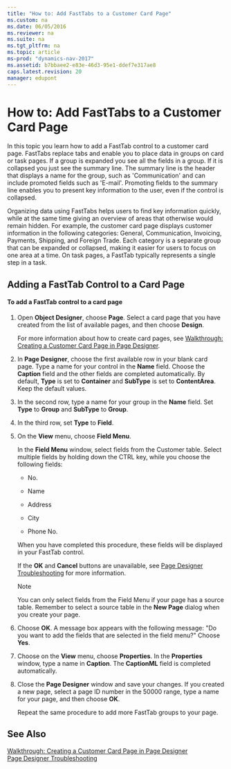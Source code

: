 ```yaml
---
title: "How to: Add FastTabs to a Customer Card Page"
ms.custom: na
ms.date: 06/05/2016
ms.reviewer: na
ms.suite: na
ms.tgt_pltfrm: na
ms.topic: article
ms-prod: "dynamics-nav-2017"
ms.assetid: b7bbaee2-e83e-46d3-95e1-ddef7e317ae8
caps.latest.revision: 20
manager: edupont
---
```

# How to: Add FastTabs to a Customer Card Page
In this topic you learn how to add a FastTab control to a customer card page. FastTabs replace tabs and enable you to place data in groups on card or task pages. If a group is expanded you see all the fields in a group. If it is collapsed you just see the summary line. The summary line is the header that displays a name for the group, such as 'Communication' and can include promoted fields such as 'E-mail'. Promoting fields to the summary line enables you to present key information to the user, even if the control is collapsed.  
  
 Organizing data using FastTabs helps users to find key information quickly, while at the same time giving an overview of areas that otherwise would remain hidden. For example, the customer card page displays customer information in the following categories: General, Communication, Invoicing, Payments, Shipping, and Foreign Trade. Each category is a separate group that can be expanded or collapsed, making it easier for users to focus on one area at a time. On task pages, a FastTab typically represents a single step in a task.  
  
## Adding a FastTab Control to a Card Page  
  
#### To add a FastTab control to a card page  
  
1.  Open **Object Designer**, choose **Page**. Select a card page that you have created from the list of available pages, and then choose **Design**.  
  
     For more information about how to create card pages, see [Walkthrough: Creating a Customer Card Page in Page Designer](Walkthrough:-Creating-a-Customer-Card-Page-in-Page-Designer.md).  
  
2.  In **Page Designer**, choose the first available row in your blank card page. Type a name for your control in the **Name** field. Choose the **Caption** field and the other fields are completed automatically. By default, **Type** is set to **Container** and **SubType** is set to **ContentArea**. Keep the default values.  
  
3.  In the second row, type a name for your group in the **Name** field. Set **Type** to **Group** and **SubType** to **Group**.  
  
4.  In the third row, set **Type** to **Field**.  
  
5.  On the **View** menu, choose **Field Menu**.  
  
     In the **Field Menu** window, select fields from the Customer table. Select multiple fields by holding down the CTRL key, while you choose the following fields:  
  
    -   No.  
  
    -   Name  
  
    -   Address  
  
    -   City  
  
    -   Phone No.  
  
     When you have completed this procedure, these fields will be displayed in your FastTab control.  
  
     If the **OK** and **Cancel** buttons are unavailable, see [Page Designer Troubleshooting](Page-Designer-Troubleshooting.md) for more information.  
  
    > [!NOTE]  
    >  You can only select fields from the Field Menu if your page has a source table. Remember to select a source table in the **New Page** dialog when you create your page.  
  
6.  Choose **OK**. A message box appears with the following message: "Do you want to add the fields that are selected in the field menu?" Choose **Yes**.  
  
7.  Choose on the **View** menu, choose **Properties**. In the **Properties** window, type a name in **Caption**. The **CaptionML** field is completed automatically.  
  
8.  Close the **Page Designer** window and save your changes. If you created a new page, select a page ID number in the 50000 range, type a name for your page, and then choose **OK**.  
  
     Repeat the same procedure to add more FastTab groups to your page.  
  
## See Also  
 [Walkthrough: Creating a Customer Card Page in Page Designer](Walkthrough:-Creating-a-Customer-Card-Page-in-Page-Designer.md)   
 [Page Designer Troubleshooting](Page-Designer-Troubleshooting.md)